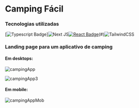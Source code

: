 

# Camping Fácil

### Tecnologias utilizadas
[![Typescript Badge](https://img.shields.io/badge/-Typescript-007acc?style=for-the-badge&labelColor=black&logo=typescript&logoColor=007acc)]![Next JS](https://img.shields.io/badge/Next-black?style=for-the-badge&logo=next.js&logoColor=white)[![React Badge](https://img.shields.io/badge/-React-61DBFB?style=for-the-badge&labelColor=black&logo=react&logoColor=61DBFB)](#)(#)![TailwindCSS](https://img.shields.io/badge/tailwindcss-%2338B2AC.svg?style=for-the-badge&logo=tailwind-css&logoColor=white)


### Landing page para um aplicativo de camping

#### Em desktops:

![campingApp](https://github.com/user-attachments/assets/f5a6e431-43fd-4ea1-8d3c-8b24691adec5)

![campingApp3](https://github.com/user-attachments/assets/b0fbf488-5e8b-4246-a4f4-ab40ee25e119)


#### Em mobile:

![campingAppMob](https://github.com/user-attachments/assets/f56ac9d0-556b-48d8-85f4-05b19eeb9f3b)



